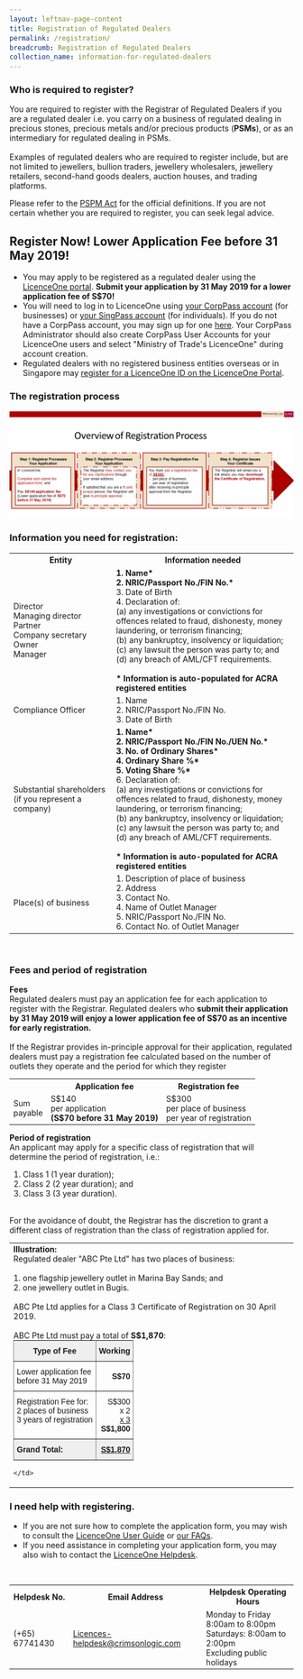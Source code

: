 ```yaml
---
layout: leftnav-page-content
title: Registration of Regulated Dealers
permalink: /registration/
breadcrumb: Registration of Regulated Dealers
collection_name: information-for-regulated-dealers
---
```

### Who is required to register?
You are required to register with the Registrar of Regulated Dealers if you are a regulated dealer i.e. you carry on a business of regulated dealing in precious stones, precious metals and/or precious products (**PSMs**), or as an intermediary for regulated dealing in PSMs. <br><br>
Examples of regulated dealers who are required to register include, but are not limited to jewellers, bullion traders, jewellery wholesalers, jewellery retailers, second-hand goods dealers, auction houses, and trading platforms.

Please refer to the [PSPM Act](https://sso.agc.gov.sg/Acts-Supp/7-2019/Published/20190313?DocDate=20190313) for the official definitions. If you are not certain whether you are required to register, you can seek legal advice.<br>

## Register Now! Lower Application Fee before 31 May 2019!
* You may apply to be registered as a regulated dealer using the [LicenceOne portal](https://licence1.business.gov.sg/web/frontier/home). **Submit your application by 31 May 2019 for a lower application fee of S$70!**
* You will need to log in to LicenceOne using [your CorpPass account](https://licence1.business.gov.sg/web/frontier/help/corppass-in-licenceone) (for businesses) or [your SingPass account](https://licence1.business.gov.sg/web/frontier/help/how-to-access-the-system-) (for individuals). If you do not have a CorpPass account, you may sign up for one [here](https://www.corppass.gov.sg/corppass/common/findoutmore). Your CorpPass Administrator should also create CorpPass User Accounts for your LicenceOne users and select "Ministry of Trade's LicenceOne" during account creation.
* Regulated dealers with no registered business entities overseas or in Singapore may [register for a LicenceOne ID on the LicenceOne Portal](https://licence1.business.gov.sg/web/frontier/help/registration-for-foreigners-without-singpass).

### The registration process
<a href="/images/Registration%20Flowchart%20(LowerFee).pdf"><img src="/images/Registration%20Flowchart%20(LowerFee).png"></a>

### Information you need for registration:

<table>
  <tr>
    <th>Entity</th>
    <th>Information needed</th>
  </tr>
  <tr>
    <td>Director<br>Managing director<br>Partner <br>Company secretary<br>Owner<br>Manager</td>
   <td><b>1. Name*</b><br><b>2. NRIC/Passport No./FIN No.*</b><br>3. Date of Birth<br>4. Declaration of:<br>     (a) any investigations or convictions for offences related to fraud, dishonesty, money laundering, or terrorism financing;<br>     (b) any bankruptcy, insolvency or liquidation;<br>     (c) any lawsuit the person was party to; and<br>     (d) any breach of AML/CFT requirements.<br><br><b>* Information is auto-populated for ACRA registered entities</b></td>
  </tr>
    <tr>
    <td>Compliance Officer</td>
    <td>1. Name<br>2. NRIC/Passport No./FIN No.<br>3. Date of Birth</td>
  </tr>
  <tr>
    <td>Substantial shareholders (if you represent a company)</td>
   <td><b>1. Name*</b><br><b>2. NRIC/Passport No./FIN No./UEN No.*</b><br><b>3. No. of Ordinary Shares*</b><br><b>4. Ordinary Share %*</b><br><b>5. Voting Share %*</b><br>6. Declaration of:<br>     (a) any investigations or convictions for offences related to fraud, dishonesty, money laundering, or terrorism financing;<br>     (b) any bankruptcy, insolvency or liquidation;<br>     (c) any lawsuit the person was party to; and<br>     (d) any breach of AML/CFT requirements.<br><br><b>* Information is auto-populated for ACRA registered entities</b></td>
  </tr>
  <tr>
    <td>Place(s) of business</td>
    <td>1. Description of place of business<br>2. Address<br>3. Contact No.<br>4. Name of Outlet Manager<br>5. NRIC/Passport No./FIN No.<br>6. Contact No. of Outlet Manager</td>
  </tr>
</table>
<br>

### Fees and period of registration
<b>Fees</b><br>
Regulated dealers must pay an application fee for each application to register with the Registrar. Regulated dealers who <b>submit their application by 31 May 2019 will enjoy a lower application fee of S$70 as an incentive for early registration.</b><br><br>
If the Registrar provides in-principle approval for their application, regulated dealers must pay a registration fee calculated based on the number of outlets they operate and the period for which they register
<table>
  <tr>
    <th></th>
    <th>Application fee</th>
    <th>Registration fee</th>
  </tr>
  <tr>
    <td>Sum <br>payable</td>
    <td>S$140 <br>per application<br><b>(S$70 before 31 May 2019)</b></td>
    <td>S$300 <br>per place of business<br>per year of registration</td>
  </tr>
</table>

<b>Period of registration</b><br>
An applicant may apply for a specific class of registration that will determine the period of registration, i.e.:
1.  Class 1 (1 year duration);
2.  Class 2 (2 year duration); and
3.  Class 3 (3 year duration).
<br>
For the avoidance of doubt, the Registrar has the discretion to grant a different class of registration than the class of registration applied for.

<table>
  <tr>
    <td>
<b>Illustration:</b>
<br>Regulated dealer "ABC Pte Ltd" has two places of business:<br><br>
1.    one flagship jewellery outlet in Marina Bay Sands; and<br>
2.    one jewellery outlet in Bugis.<br><br>
ABC Pte Ltd applies for a Class 3 Certificate of Registration on 30 April 2019.<br><br> 
ABC Pte Ltd must pay a total of <b>S$1,870</b>:<br>
      <style type="text/css">
  .tg  {border-collapse:collapse;border-spacing:0;margin:0px auto;}
  .tg td{font-family:Arial, sans-serif;font-size:14px;padding:10px 5px;border-style:solid;border-width:1px;overflow:hidden;word-break:normal;border-color:black;}
  .tg th{font-family:Arial, sans-serif;font-size:14px;font-weight:normal;padding:10px 5px;border-style:solid;border-width:1px;overflow:hidden;word-break:normal;border-color:black;}
  .tg .tg-dvid{font-weight:bold;background-color:#efefef;border-color:inherit;text-align:left;vertical-align:top}
  .tg .tg-1gim{font-weight:bold;background-color:#efefef;border-color:inherit;text-align:center}
  .tg .tg-xldj{border-color:inherit;text-align:left}
  .tg .tg-quj4{border-color:inherit;text-align:right}
  .tg .tg-0pky{border-color:inherit;text-align:left;vertical-align:top}
  .tg .tg-dvpl{border-color:inherit;text-align:right;vertical-align:top}
  .tg .tg-8i46{font-weight:bold;text-decoration:underline;background-color:#efefef;border-color:inherit;text-align:right;vertical-align:top}
  </style>
  <table class="tg">
    <tr>
      <th class="tg-1gim">Type of Fee</th>
      <th class="tg-1gim">Working</th>
    </tr>
    <tr>
      <td class="tg-xldj">Lower application fee<br>before 31 May 2019</td>
      <td class="tg-quj4"><span style="font-weight:bold">S$70</span></td>
    </tr>
    <tr>
      <td class="tg-0pky">Registration Fee for:<br>2 places of business<br>3 years of registration</td>
      <td class="tg-dvpl">S$300<span style="font-weight:bold"> </span><br>x 2 <br><span style="text-decoration:underline">x 3</span><br><span style="font-weight:bold">S$1,800</span></td>
    </tr>
    <tr>
      <td class="tg-dvid">Grand Total:</td>
      <td class="tg-8i46">S$1,870</td>
  </tr>
</table>
                   
    </td>
  </tr>
</table>

### I need help with registering.
* If you are not sure how to complete the application form, you may wish to consult the [LicenceOne User Guide](https://licence1.business.gov.sg/web/frontier/help/apply-for-new-licence) or [our FAQs](https://va.ecitizen.gov.sg/cfp/customerPages/mlaw/explorefaq.aspx).
* If you need assistance in completing your application form, you may also wish to contact the [LicenceOne Helpdesk](https://licence1.business.gov.sg/web/frontier/contact-us).
<br>
<table>
  <tr>
    <th>Helpdesk No.</th>
    <th>Email Address</th>
    <th>Helpdesk Operating Hours<br></th>
  </tr>
  <tr>
    <td>(+65) 67741430</td>
    <td><a href="mailto:Licences-helpdesk@crimsonlogic.com">Licences-helpdesk@crimsonlogic.com</a></td>
    <td>Monday to Friday 8:00am to 8:00pm<br>Saturdays: 8:00am to 2:00pm<br>Excluding public holidays</td>
  </tr>
</table>

